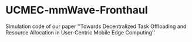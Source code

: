 # UCMEC-mmWave-Fronthaul
Simulation code of our paper ''Towards Decentralized Task Offloading and Resource Allocation in User-Centric Mobile Edge Computing''
